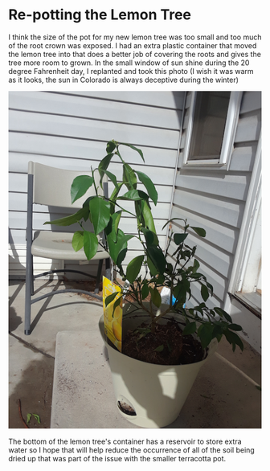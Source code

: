 # Re-potting the Lemon Tree
I think the size of the pot for my new lemon tree was too small and too much of the
root crown was exposed. I had an extra plastic container that moved the lemon tree 
into that does a better job of covering the roots and gives the tree more room to grown.
In the small window of sun shine during the 20 degree Fahrenheit day, I replanted and
took this photo (I wish it was warm as it looks, the sun in Colorado is always deceptive 
during the winter)

![Lemon Tree](img/20200213_lemon-tree.png)

The bottom of the lemon tree's container has a reservoir to store extra water so I hope 
that will help reduce the occurrence of all of the soil being dried up that was part of
the issue with the smaller terracotta pot.
